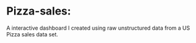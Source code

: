 # Pizza-sales:
A interactive dashboard I created using raw unstructured data from a US Pizza sales data set.
